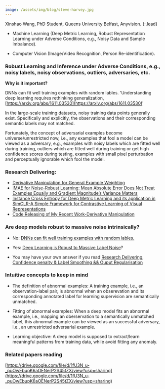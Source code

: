 ```yaml
---
image: /assets/img/blog/steve-harvey.jpg
---
```


<!---
<div class="LI-profile-badge"  data-version="v1" data-size="medium" data-locale="en_US" data-type="horizontal" data-theme="dark" data-vanity="xinshaowang">
<a class="LI-simple-link" href='https://uk.linkedin.com/in/xinshaowang?trk=profile-badge'>Xinshao Wang, PhD Student, Queens University Belfast, Anyvision. </a>
</div>
-->

Xinshao Wang, PhD Student, Queens University Belfast, Anyvision. 
{:.lead}

* Machine Learning (Deep Metric Learning, Robust Representation Learning under Adverse
Conditions, e.g., Noisy Data and Sample Imbalance). 

* Computer Vision (Image/Video Recognition, Person Re-identification). 



### Robust Learning and Inference under Adverse Conditions, e.g., noisy labels, noisy observations, outliers, adversaries, etc. 

**Why is it important?**

DNNs can fit well training examples with random lables. 'Understanding deep learning requires rethinking generalization, [https://arxiv.org/abs/1611.03530](https://arxiv.org/abs/1611.03530)'

In the large-scale training datasets, noisy training data points generally exist. Specifically and explicitly, the observations and their corresponding semantic labels may not matched. 

Fortunately, the concept of adversarial examples become universe/unrestricted now, i.e., any examples that fool a model can be viewed as a adversary, e.g., examples with noisy labels which are fitted well during training, outliers which are fitted well during training or get high confidence scores during testing, examples with small pixel perturbation and perceptually ignorable which fool the model.


### Research Delivering: 
* [Derivative Manipulation for General Example Weighting](https://github.com/XinshaoAmosWang/DerivativeManipulation)
* [IMAE for Noise-Robust Learning: Mean Absolute Error Does Not Treat Examples Equally and Gradient Magnitude’s Variance Matters](https://github.com/XinshaoAmosWang/Improving-Mean-Absolute-Error-against-CCE)
* [Instance Cross Entropy for Deep Metric Learning and its application in SimCLR-A Simple Framework for Contrastive Learning of Visual Representations](https://www.reddit.com/r/MachineLearning/comments/f4x1sh/r_instance_cross_entropy_for_deep_metric_learning/?utm_content=post&utm_medium=twitter&utm_source=share&utm_name=submit&utm_term=t3_f4x1sh)
* [Code Releasing of My Recent Work-Derivative Manipulation](https://xinshaoamoswang.github.io/blogs/2020-02-18-code-releasing/)


###  Are deep models robust to massive noise intrinsically?

* No: [DNNs can fit well training examples with random lables.](https://arxiv.org/abs/1611.03530)
* Yes: [Deep Learning is Robust to Massive Label Noise](https://arxiv.org/abs/1705.10694)?

* You may have your own answer if you read [Research Delivering](#research-delivering),   [Confidence penalty & Label Smoothing && Ouput Regularisation](https://xinshaoamoswang.github.io/blogs/2020-02-14-Core-machine-learning-topics/#confidence-penalty--label-smoothing--ouput-regularisation)



### Intuitive concepts to keep in mind

* The definition of abnormal examples: A training example, i.e., an observation-label pair, is abnormal when an obserevation and its corresponding annotated label for learning supervision are semantically unmatched. 

* Fitting of abnormal examples: When a deep model fits an abnormal example, i.e., mapping an oberservation to a semantically unmatched label, this abnormal example can be viewed as an successful adversary, i.e., an unrestricted adversarial example. 

* Learning objective: A deep model is supposed to extract/learn meaningful patterns from training data, while avoid fitting any anomaly. 


### Related papers reading 
[https://drive.google.com/file/d/1fU3N_u-_puOwEbupK6aOENerP2S45tZX/view?usp=sharing](https://drive.google.com/file/d/1fU3N_u-_puOwEbupK6aOENerP2S45tZX/view?usp=sharing)

